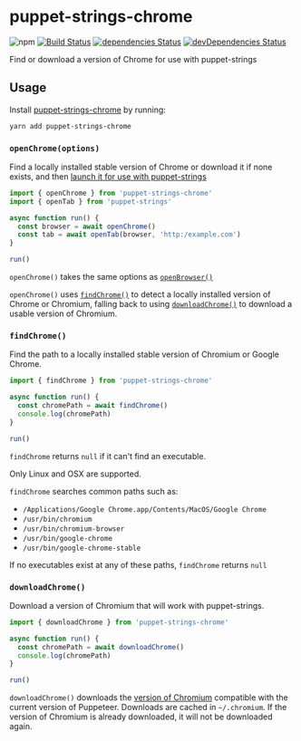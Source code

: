 # puppet-strings-chrome
![npm](https://img.shields.io/npm/v/puppet-strings-chrome.svg)
[![Build Status](https://travis-ci.org/vinsonchuong/puppet-strings-chrome.svg?branch=master)](https://travis-ci.org/vinsonchuong/puppet-strings-chrome)
[![dependencies Status](https://david-dm.org/vinsonchuong/puppet-strings-chrome/status.svg)](https://david-dm.org/vinsonchuong/puppet-strings-chrome)
[![devDependencies Status](https://david-dm.org/vinsonchuong/puppet-strings-chrome/dev-status.svg)](https://david-dm.org/vinsonchuong/puppet-strings-chrome?type=dev)

Find or download a version of Chrome for use with puppet-strings

## Usage
Install [puppet-strings-chrome](https://yarnpkg.com/en/package/puppet-strings-chrome)
by running:

```sh
yarn add puppet-strings-chrome
```

### `openChrome(options)`
Find a locally installed stable version of Chrome or download it if none
exists, and then
[launch it for use with puppet-strings](https://github.com/vinsonchuong/puppet-strings/tree/master/actions/open-browser)

```js
import { openChrome } from 'puppet-strings-chrome'
import { openTab } from 'puppet-strings'

async function run() {
  const browser = await openChrome()
  const tab = await openTab(browser, 'http:/example.com')
}

run()
```

`openChrome()` takes the same options as
[`openBrowser()`](https://github.com/vinsonchuong/puppet-strings/tree/master/actions/open-browser)

`openChrome()` uses [`findChrome()`](#findchrome) to detect a locally installed
version of Chrome or Chromium, falling back to using
[`downloadChrome()`](#downloadchrome) to download a usable version of Chromium.

### `findChrome()`
Find the path to a locally installed stable version of Chromium or Google
Chrome.

```js
import { findChrome } from 'puppet-strings-chrome'

async function run() {
  const chromePath = await findChrome()
  console.log(chromePath)
}

run()
```

`findChrome` returns `null` if it can't find an executable.

Only Linux and OSX are supported.

`findChrome` searches common paths such as:

* `/Applications/Google Chrome.app/Contents/MacOS/Google Chrome`
* `/usr/bin/chromium`
* `/usr/bin/chromium-browser`
* `/usr/bin/google-chrome`
* `/usr/bin/google-chrome-stable`

If no executables exist at any of these paths, `findChrome` returns `null`

### `downloadChrome()`
Download a version of Chromium that will work with puppet-strings.

```js
import { downloadChrome } from 'puppet-strings-chrome'

async function run() {
  const chromePath = await downloadChrome()
  console.log(chromePath)
}

run()
```

`downloadChrome()` downloads the
[version of Chromium](https://github.com/GoogleChrome/puppeteer/blob/084cf021195dbe125d26496796f590a4300fb844/package.json#L11)
compatible with the current version of Puppeteer. Downloads are cached in
`~/.chromium`. If the version of Chromium is already downloaded, it will not be
downloaded again.
